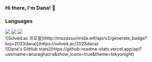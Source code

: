 ### Hi there, I'm Dana! 👋
### Languages
<div>
<img src="https://img.shields.io/badge/JavaScript-F7DF1E?style=flat-square&logo=JavaScript&logoColor=white"/>
<img src="https://img.shields.io/badge/Java-007396?style=flat-square&logo=java&logoColor=white"/>
<img src="https://img.shields.io/badge/Spring-6DB33F?style=flat-square&logo=Spring&logoColor=white"/>
</div>
<div>
![Solved.ac 프로필](http://mazassumnida.wtf/api/v2/generate_badge?boj=2023dana)](https://solved.ac/2023dana)
</div>
<div>
![Dana's GitHub stats](https://github-readme-stats.vercel.app/api?username=anuraghazra&show_icons=true&theme=tokyonight)
</div>
